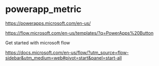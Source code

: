 # powerapp_metric



https://powerapps.microsoft.com/en-us/

https://flow.microsoft.com/en-us/templates/?q=PowerApps%20Button


Get started with microsoft flow 

https://docs.microsoft.com/en-us/flow/?utm_source=flow-sidebar&utm_medium=web#pivot=start&panel=start-all

